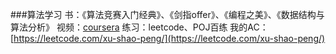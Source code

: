 ###算法学习
书：《算法竞赛入门经典》、《剑指offer》、《编程之美》、《数据结构与算法分析》
视频：[coursera](https://www.coursera.org/learn/suanfa-jichu/)
练习：leetcode、POJ百练
我的AC：[https://leetcode.com/xu-shao-peng/](https://leetcode.com/xu-shao-peng/)
